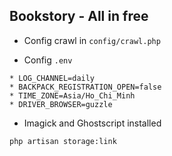 ## Bookstory - All in free

* Config crawl in `config/crawl.php`

* Config `.env`

```
* LOG_CHANNEL=daily
* BACKPACK_REGISTRATION_OPEN=false
* TIME_ZONE=Asia/Ho_Chi_Minh
* DRIVER_BROWSER=guzzle
```

*  Imagick and Ghostscript installed 

``` 
php artisan storage:link
```

